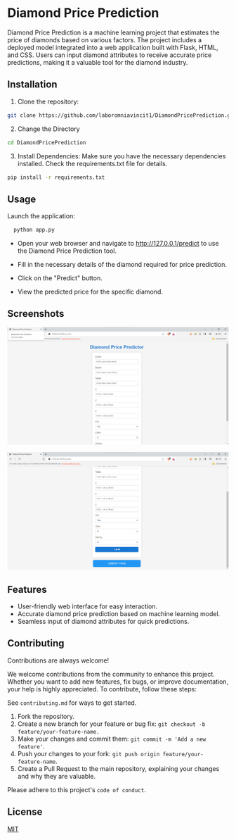 
# Diamond Price Prediction

Diamond Price Prediction is a machine learning project that estimates the price of diamonds based on various factors. The project includes a deployed model integrated into a web application built with Flask, HTML, and CSS. Users can input diamond attributes to receive accurate price predictions, making it a valuable tool for the diamond industry.


## Installation

1. Clone the repository:

```bash
git clone https://github.com/laboromniavincit1/DiamondPricePrediction.git
```
2. Change the Directory
```bash
cd DiamondPricePrediction
```
3. Install Dependencies: Make sure you have the necessary dependencies installed. Check the requirements.txt file for details.
```bash
pip install -r requirements.txt
```

## Usage

Launch the application:
```bash
  python app.py
```
- Open your web browser and navigate to http://127.0.0.1/predict to use the Diamond Price Prediction tool.

- Fill in the necessary details of the diamond required for price prediction.

- Click on the "Predict" button.

- View the predicted price for the specific diamond.

## Screenshots

![App Screenshot](https://github.com/laboromniavincit1/DiamondPricePrediction/blob/main/Screenshots/1.png?raw=true)

![App Screenshot](https://github.com/laboromniavincit1/DiamondPricePrediction/blob/main/Screenshots/2.png?raw=true)


## Features

- User-friendly web interface for easy interaction.
- Accurate diamond price prediction based on machine learning model.
- Seamless input of diamond attributes for quick predictions.


## Contributing

Contributions are always welcome!

We welcome contributions from the community to enhance this project. Whether you want to add new features, fix bugs, or improve documentation, your help is highly appreciated. To contribute, follow these steps:

See `contributing.md` for ways to get started.

1. Fork the repository.
2. Create a new branch for your feature or bug fix: `git checkout -b feature/your-feature-name.`
3. Make your changes and commit them: `git commit -m 'Add a new feature'`.
4. Push your changes to your fork: `git push origin feature/your-feature-name`.
5. Create a Pull Request to the main repository, explaining your changes and why they are valuable.

Please adhere to this project's `code of conduct`.


## License

[MIT](https://choosealicense.com/licenses/mit/)

